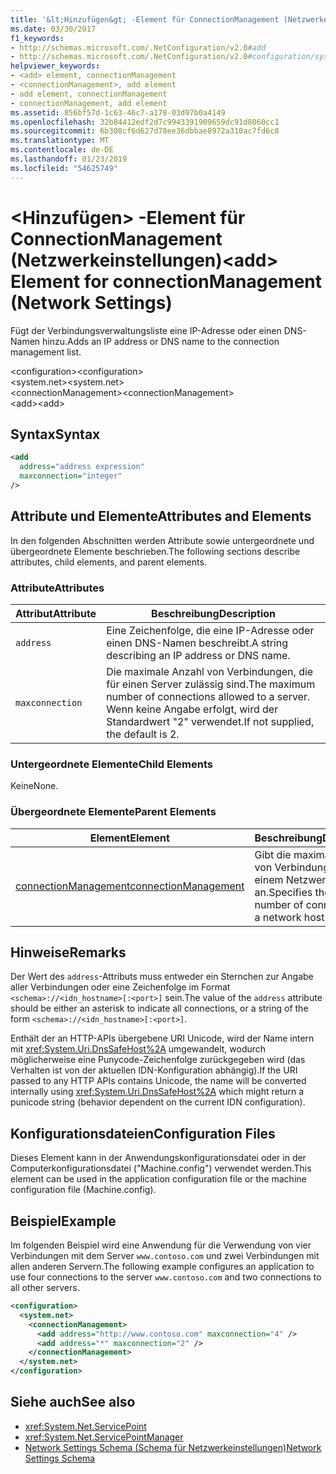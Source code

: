 ```yaml
---
title: '&lt;Hinzufügen&gt; -Element für ConnectionManagement (Netzwerkeinstellungen)'
ms.date: 03/30/2017
f1_keywords:
- http://schemas.microsoft.com/.NetConfiguration/v2.0#add
- http://schemas.microsoft.com/.NetConfiguration/v2.0#configuration/system.net/connectionManagement/add
helpviewer_keywords:
- <add> element, connectionManagement
- <connectionManagement>, add element
- add element, connectionManagement
- connectionManagement, add element
ms.assetid: 856bf57d-1c63-46c7-a178-03d97b0a4149
ms.openlocfilehash: 32b84412edf2d7c9943391909659dc91d8060cc1
ms.sourcegitcommit: 6b308cf6d627d78ee36dbbae8972a310ac7fd6c8
ms.translationtype: MT
ms.contentlocale: de-DE
ms.lasthandoff: 01/23/2019
ms.locfileid: "54625749"
---
```

# <a name="ltaddgt-element-for-connectionmanagement-network-settings"></a><span data-ttu-id="8a2c0-102">&lt;Hinzufügen&gt; -Element für ConnectionManagement (Netzwerkeinstellungen)</span><span class="sxs-lookup"><span data-stu-id="8a2c0-102">&lt;add&gt; Element for connectionManagement (Network Settings)</span></span>
<span data-ttu-id="8a2c0-103">Fügt der Verbindungsverwaltungsliste eine IP-Adresse oder einen DNS-Namen hinzu.</span><span class="sxs-lookup"><span data-stu-id="8a2c0-103">Adds an IP address or DNS name to the connection management list.</span></span>  
  
 <span data-ttu-id="8a2c0-104">\<configuration></span><span class="sxs-lookup"><span data-stu-id="8a2c0-104">\<configuration></span></span>  
<span data-ttu-id="8a2c0-105">\<system.net></span><span class="sxs-lookup"><span data-stu-id="8a2c0-105">\<system.net></span></span>  
<span data-ttu-id="8a2c0-106">\<connectionManagement></span><span class="sxs-lookup"><span data-stu-id="8a2c0-106">\<connectionManagement></span></span>  
<span data-ttu-id="8a2c0-107">\<add></span><span class="sxs-lookup"><span data-stu-id="8a2c0-107">\<add></span></span>  
  
## <a name="syntax"></a><span data-ttu-id="8a2c0-108">Syntax</span><span class="sxs-lookup"><span data-stu-id="8a2c0-108">Syntax</span></span>  
  
```xml  
<add   
  address="address expression"   
  maxconnection="integer"   
/>  
```  
  
## <a name="attributes-and-elements"></a><span data-ttu-id="8a2c0-109">Attribute und Elemente</span><span class="sxs-lookup"><span data-stu-id="8a2c0-109">Attributes and Elements</span></span>  
 <span data-ttu-id="8a2c0-110">In den folgenden Abschnitten werden Attribute sowie untergeordnete und übergeordnete Elemente beschrieben.</span><span class="sxs-lookup"><span data-stu-id="8a2c0-110">The following sections describe attributes, child elements, and parent elements.</span></span>  
  
### <a name="attributes"></a><span data-ttu-id="8a2c0-111">Attribute</span><span class="sxs-lookup"><span data-stu-id="8a2c0-111">Attributes</span></span>  
  
|<span data-ttu-id="8a2c0-112">**Attribut**</span><span class="sxs-lookup"><span data-stu-id="8a2c0-112">**Attribute**</span></span>|<span data-ttu-id="8a2c0-113">**Beschreibung**</span><span class="sxs-lookup"><span data-stu-id="8a2c0-113">**Description**</span></span>|  
|-------------------|---------------------|  
|`address`|<span data-ttu-id="8a2c0-114">Eine Zeichenfolge, die eine IP-Adresse oder einen DNS-Namen beschreibt.</span><span class="sxs-lookup"><span data-stu-id="8a2c0-114">A string describing an IP address or DNS name.</span></span>|  
|`maxconnection`|<span data-ttu-id="8a2c0-115">Die maximale Anzahl von Verbindungen, die für einen Server zulässig sind.</span><span class="sxs-lookup"><span data-stu-id="8a2c0-115">The maximum number of connections allowed to a server.</span></span> <span data-ttu-id="8a2c0-116">Wenn keine Angabe erfolgt, wird der Standardwert "2" verwendet.</span><span class="sxs-lookup"><span data-stu-id="8a2c0-116">If not supplied, the default is 2.</span></span>|  
  
### <a name="child-elements"></a><span data-ttu-id="8a2c0-117">Untergeordnete Elemente</span><span class="sxs-lookup"><span data-stu-id="8a2c0-117">Child Elements</span></span>  
 <span data-ttu-id="8a2c0-118">Keine</span><span class="sxs-lookup"><span data-stu-id="8a2c0-118">None.</span></span>  
  
### <a name="parent-elements"></a><span data-ttu-id="8a2c0-119">Übergeordnete Elemente</span><span class="sxs-lookup"><span data-stu-id="8a2c0-119">Parent Elements</span></span>  
  
|<span data-ttu-id="8a2c0-120">**Element**</span><span class="sxs-lookup"><span data-stu-id="8a2c0-120">**Element**</span></span>|<span data-ttu-id="8a2c0-121">**Beschreibung**</span><span class="sxs-lookup"><span data-stu-id="8a2c0-121">**Description**</span></span>|  
|-----------------|---------------------|  
|[<span data-ttu-id="8a2c0-122">connectionManagement</span><span class="sxs-lookup"><span data-stu-id="8a2c0-122">connectionManagement</span></span>](../../../../../docs/framework/configure-apps/file-schema/network/connectionmanagement-element-network-settings.md)|<span data-ttu-id="8a2c0-123">Gibt die maximale Anzahl von Verbindungen mit einem Netzwerkhost an.</span><span class="sxs-lookup"><span data-stu-id="8a2c0-123">Specifies the maximum number of connections to a network host.</span></span>|  
  
## <a name="remarks"></a><span data-ttu-id="8a2c0-124">Hinweise</span><span class="sxs-lookup"><span data-stu-id="8a2c0-124">Remarks</span></span>  
 <span data-ttu-id="8a2c0-125">Der Wert des `address`-Attributs muss entweder ein Sternchen zur Angabe aller Verbindungen oder eine Zeichenfolge im Format `<schema>://<idn_hostname>[:<port>]` sein.</span><span class="sxs-lookup"><span data-stu-id="8a2c0-125">The value of the `address` attribute should be either an asterisk to indicate all connections, or a string of the form `<schema>://<idn_hostname>[:<port>]`.</span></span>  
  
 <span data-ttu-id="8a2c0-126">Enthält der an HTTP-APIs übergebene URI Unicode, wird der Name intern mit <xref:System.Uri.DnsSafeHost%2A> umgewandelt, wodurch möglicherweise eine Punycode-Zeichenfolge zurückgegeben wird (das Verhalten ist von der aktuellen IDN-Konfiguration abhängig).</span><span class="sxs-lookup"><span data-stu-id="8a2c0-126">If the URI passed to any HTTP APIs contains Unicode, the name will be converted internally using <xref:System.Uri.DnsSafeHost%2A> which might return a punicode string (behavior dependent on the current IDN configuration).</span></span>  
  
## <a name="configuration-files"></a><span data-ttu-id="8a2c0-127">Konfigurationsdateien</span><span class="sxs-lookup"><span data-stu-id="8a2c0-127">Configuration Files</span></span>  
 <span data-ttu-id="8a2c0-128">Dieses Element kann in der Anwendungskonfigurationsdatei oder in der Computerkonfigurationsdatei ("Machine.config") verwendet werden.</span><span class="sxs-lookup"><span data-stu-id="8a2c0-128">This element can be used in the application configuration file or the machine configuration file (Machine.config).</span></span>  
  
## <a name="example"></a><span data-ttu-id="8a2c0-129">Beispiel</span><span class="sxs-lookup"><span data-stu-id="8a2c0-129">Example</span></span>  
 <span data-ttu-id="8a2c0-130">Im folgenden Beispiel wird eine Anwendung für die Verwendung von vier Verbindungen mit dem Server `www.contoso.com` und zwei Verbindungen mit allen anderen Servern.</span><span class="sxs-lookup"><span data-stu-id="8a2c0-130">The following example configures an application to use four connections to the server `www.contoso.com` and two connections to all other servers.</span></span>  
  
```xml  
<configuration>  
  <system.net>  
    <connectionManagement>  
      <add address="http://www.contoso.com" maxconnection="4" />  
      <add address="*" maxconnection="2" />  
    </connectionManagement>  
  </system.net>  
</configuration>  
```  
  
## <a name="see-also"></a><span data-ttu-id="8a2c0-131">Siehe auch</span><span class="sxs-lookup"><span data-stu-id="8a2c0-131">See also</span></span>
- <xref:System.Net.ServicePoint>
- <xref:System.Net.ServicePointManager>
- [<span data-ttu-id="8a2c0-132">Network Settings Schema (Schema für Netzwerkeinstellungen)</span><span class="sxs-lookup"><span data-stu-id="8a2c0-132">Network Settings Schema</span></span>](../../../../../docs/framework/configure-apps/file-schema/network/index.md)
